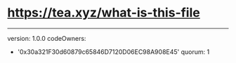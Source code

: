 # https://tea.xyz/what-is-this-file
---
version: 1.0.0
codeOwners:
  - '0x30a321F30d60879c65846D7120D06EC98A908E45'
quorum: 1
